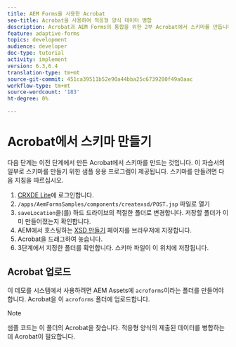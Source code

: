 ```yaml
---
title: AEM Forms을 사용한 Acrobat
seo-title: Acrobat을 사용하여 적응형 양식 데이터 병합
description: Acrobat과 AEM Forms의 통합을 위한 2부 Acrobat에서 스키마를 만듭니다.
feature: adaptive-forms
topics: development
audience: developer
doc-type: tutorial
activity: implement
version: 6.3,6.4
translation-type: tm+mt
source-git-commit: 451ca39511b52e90a44bba25c6739280f49a0aac
workflow-type: tm+mt
source-wordcount: '183'
ht-degree: 0%

---
```



# Acrobat에서 스키마 만들기

다음 단계는 이전 단계에서 만든 Acrobat에서 스키마를 만드는 것입니다. 이 자습서의 일부로 스키마를 만들기 위한 샘플 응용 프로그램이 제공됩니다. 스키마를 만들려면 다음 지침을 따르십시오.

1. [CRXDE Lite](http://localhost:4502/crx/de)에 로그인합니다.
2. `/apps/AemFormsSamples/components/createxsd/POST.jsp` 파일로 열기
3. `saveLocation`을(를) 하드 드라이브의 적절한 폴더로 변경합니다. 저장할 폴더가 이미 만들어졌는지 확인합니다.
4. AEM에서 호스팅하는 [XSD 만들기](http://localhost:4502/content/DocumentServices/CreateXsd.html) 페이지를 브라우저에 지정합니다.
5. Acrobat을 드래그하여 놓습니다.
6. 3단계에서 지정한 폴더를 확인합니다. 스키마 파일이 이 위치에 저장됩니다.

## Acrobat 업로드

이 데모를 시스템에서 사용하려면 AEM Assets에 `acroforms`이라는 폴더를 만들어야 합니다. Acrobat을 이 `acroforms` 폴더에 업로드합니다.

>[!NOTE]
>
>샘플 코드는 이 폴더의 Acrobat을 찾습니다. 적응형 양식의 제출된 데이터를 병합하는 데 Acrobat이 필요합니다.
